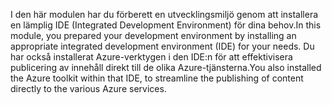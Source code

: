 <span data-ttu-id="6ae0e-101">I den här modulen har du förberett en utvecklingsmiljö genom att installera en lämplig IDE (Integrated Development Environment) för dina behov.</span><span class="sxs-lookup"><span data-stu-id="6ae0e-101">In this module, you prepared your development environment by installing an appropriate integrated development environment (IDE) for your needs.</span></span> <span data-ttu-id="6ae0e-102">Du har också installerat Azure-verktygen i den IDE:n för att effektivisera publicering av innehåll direkt till de olika Azure-tjänsterna.</span><span class="sxs-lookup"><span data-stu-id="6ae0e-102">You also installed the Azure toolkit within that IDE, to streamline the publishing of content directly to the various Azure services.</span></span>
